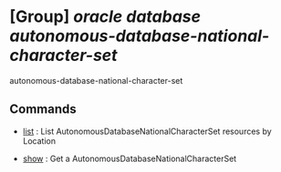 # [Group] _oracle database autonomous-database-national-character-set_

autonomous-database-national-character-set

## Commands

- [list](/Commands/oracle/database/autonomous-database-national-character-set/_list.md)
: List AutonomousDatabaseNationalCharacterSet resources by Location

- [show](/Commands/oracle/database/autonomous-database-national-character-set/_show.md)
: Get a AutonomousDatabaseNationalCharacterSet

